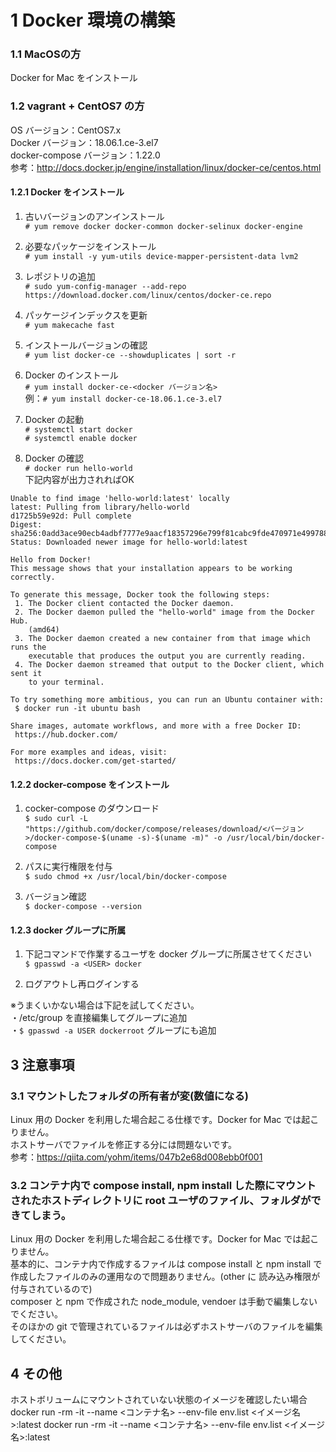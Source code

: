 # 1 Docker 環境の構築
### 1.1 MacOSの方
Docker for Mac をインストール

### 1.2 vagrant + CentOS7 の方
OS バージョン：CentOS7.x  
Docker バージョン：18.06.1.ce-3.el7  
docker-compose バージョン：1.22.0  
参考：http://docs.docker.jp/engine/installation/linux/docker-ce/centos.html


#### 1.2.1 Docker をインストール
1. 古いバージョンのアンインストール  
`# yum remove docker docker-common docker-selinux docker-engine`  

2. 必要なパッケージをインストール  
`# yum install -y yum-utils device-mapper-persistent-data lvm2`

3. レポジトリの追加  
`# sudo yum-config-manager --add-repo https://download.docker.com/linux/centos/docker-ce.repo`

4. パッケージインデックスを更新  
`# yum makecache fast`  

5. インストールバージョンの確認  
`# yum list docker-ce --showduplicates | sort -r`

6. Docker のインストール  
`# yum install docker-ce-<docker バージョン名>`  
例：`# yum install docker-ce-18.06.1.ce-3.el7`

7. Docker の起動  
`# systemctl start docker`  
`# systemctl enable docker`

8. Docker の確認  
`# docker run hello-world`  
下記内容が出力されればOK  

```
Unable to find image 'hello-world:latest' locally
latest: Pulling from library/hello-world
d1725b59e92d: Pull complete
Digest: sha256:0add3ace90ecb4adbf7777e9aacf18357296e799f81cabc9fde470971e499788
Status: Downloaded newer image for hello-world:latest
 
Hello from Docker!
This message shows that your installation appears to be working correctly.
 
To generate this message, Docker took the following steps:
 1. The Docker client contacted the Docker daemon.
 2. The Docker daemon pulled the "hello-world" image from the Docker Hub.
    (amd64)
 3. The Docker daemon created a new container from that image which runs the
    executable that produces the output you are currently reading.
 4. The Docker daemon streamed that output to the Docker client, which sent it
    to your terminal.
 
To try something more ambitious, you can run an Ubuntu container with:
 $ docker run -it ubuntu bash
 
Share images, automate workflows, and more with a free Docker ID:
 https://hub.docker.com/
 
For more examples and ideas, visit:
 https://docs.docker.com/get-started/

```

#### 1.2.2 docker-compose をインストール
1. cocker-compose のダウンロード  
`$ sudo curl -L "https://github.com/docker/compose/releases/download/<バージョン>/docker-compose-$(uname -s)-$(uname -m)" -o /usr/local/bin/docker-compose`

2. パスに実行権限を付与  
`$ sudo chmod +x /usr/local/bin/docker-compose`

3. バージョン確認  
`$ docker-compose --version`


#### 1.2.3 docker グループに所属
1. 下記コマンドで作業するユーザを docker グループに所属させてください  
`$ gpasswd -a <USER> docker`  

2. ログアウトし再ログインする  

※うまくいかない場合は下記を試してください。  
・/etc/group を直接編集してグループに追加  
・`$ gpasswd -a USER dockerroot` グループにも追加



## 3 注意事項
### 3.1 マウントしたフォルダの所有者が変(数値になる)
Linux 用の Docker を利用した場合起こる仕様です。Docker for Mac では起こりません。  
ホストサーバでファイルを修正する分には問題ないです。  
参考：https://qiita.com/yohm/items/047b2e68d008ebb0f001

### 3.2 コンテナ内で compose install, npm install した際にマウントされたホストディレクトリに root ユーザのファイル、フォルダができてしまう。
Linux 用の Docker を利用した場合起こる仕様です。Docker for Mac では起こりません。  
基本的に、コンテナ内で作成するファイルは compose install と npm install で作成したファイルのみの運用なので問題ありません。(other に 読み込み権限が付与されているので)  
composer と npm で作成された node_module, vendoer は手動で編集しないでください。  
そのほかの git で管理されているファイルは必ずホストサーバのファイルを編集してください。


## 4 その他
ホストボリュームにマウントされていない状態のイメージを確認したい場合
docker run -rm -it --name <コンテナ名> --env-file env.list <イメージ名>:latest
docker run -rm -it --name <コンテナ名> --env-file env.list <イメージ名>:latest 

